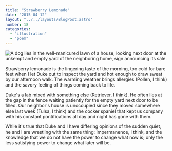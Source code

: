 ```yaml
---
title: "Strawberry Lemonade"
date: "2015-04-12"
layout: "../../layouts/BlogPost.astro"
number: 18
categories: 
  - "illustration"
  - "poem"
---
```


![A dog lies in the well-manicured lawn of a house, looking next door at the unkempt and empty yard of the neighboring home, sign announcing its sale.](/assets/images/Week-18.jpg)

Strawberry lemonade is the lingering taste of the morning, too cold for bare feet when I let Duke out to inspect the yard and hot enough to draw sweat by our afternoon walk. The warming weather brings allergies (Pollen, I think) and the savory feeling of things coming back to life.

Duke's a lab mixed with something else (Retriever, I think). He often lies at the gap in the fence waiting patiently for the empty yard next door to be filled. Our neighbor's house is unoccupied since they moved somewhere else last week (Tulsa, I think) and the cocker spaniel that kept us company with his constant pontifications all day and night has gone with them.

While it's true that Duke and I have differing opinions of the sudden quiet, he and I are wrestling with the same thing: Impermanence, I think, and the knowledge that we do not have the power to change what now is; only the less satisfying power to change what later will be.

